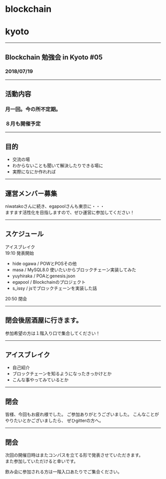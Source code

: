 # blockchain
# kyoto

---
## Blockchain 勉強会 in Kyoto #05
### 2018/07/19

---

## 活動内容
### 月一回。今の所不定期。
### ８月も開催予定     
     
---

## 目的
- 交流の場      
- わからないことも聞いて解決したりできる場に    
- 実際になにか作れれば    

---

## 運営メンバー募集
niwatakoさんに続き、egapoolさんも東京に・・・     
ますます活性化を目指しますので、ぜひ運営に参加してください！   
     
---
## スケジュール
アイスブレイク     
19:10  発表開始   
- hide ogawa / POWとPOSその他     
- masa / MySQL8.0 使いたいからブロックチェーン実装してみた      
- yuyhiraka / POAとgenesis.json      
- egapool / Blockchainのプロジェクト     
- s_issy / jsでブロックチェーンを実装した話 

20:50  閉会    

---

## 閉会後居酒屋に行きます。
参加希望の方は１階入り口で集合してください！

---
## アイスブレイク
- 自己紹介    
- ブロックチェーンを知るようになったきっかけとか    
- こんな事やってみているとか    

---
## 閉会
皆様、今回もお疲れ様でした。
ご参加ありがとうございました。
こんなことがやりたいとかございましたら、
ぜひgitterの方へ。

---

## 閉会
次回の開催日時はまたコンパスを立てる形で発表させていただきます。     
また参加していただけると幸いです。         
     
飲み会に参加される方は一階入口あたりでご集合ください。     

